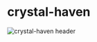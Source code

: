 # crystal-haven
![crystal-haven header](https://github.com/HabibaNiazi/crystal-haven/assets/146112297/2a90ef1a-97ac-4406-bddf-ca7de494a5a8)

